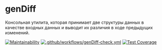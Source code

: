 # genDiff
Консольная утилита, которая принимает две структуры данных в качестве входных данных и выводит их различия в ходе предыдущих изменений.

[![Maintainability](https://api.codeclimate.com/v1/badges/6739e7a10f4ae9ea5dba/maintainability)](https://codeclimate.com/github/nikitakozlovjr/genDiff/maintainability) [![.github/workflows/genDiff-check.yml](https://github.com/nikitakozlovjr/tests/actions/workflows/run-tests.yml/badge.svg)](https://github.com/nikitakozlovjr/tests/actions/workflows/run-tests.yml) [![Test Coverage](https://api.codeclimate.com/v1/badges/6739e7a10f4ae9ea5dba/test_coverage)](https://codeclimate.com/github/nikitakozlovjr/genDiff/test_coverage)